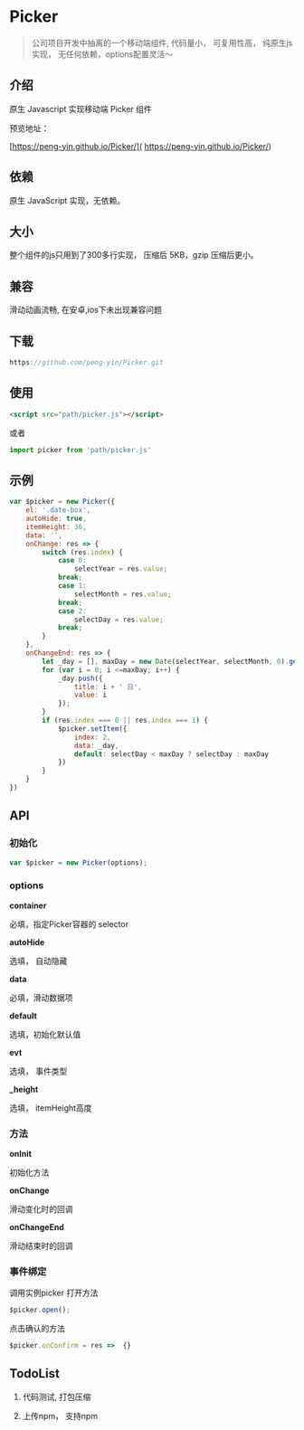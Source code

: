 # Picker

> 公司项目开发中抽离的一个移动端组件, 代码量小， 可复用性高， 纯原生js实现， 无任何依赖，options配置灵活～

## 介绍

原生 Javascript 实现移动端 Picker 组件

预览地址：

[https://peng-yin.github.io/Picker/]( https://peng-yin.github.io/Picker/)

## 依赖

原生 JavaScript 实现，无依赖。

## 大小

整个组件的js只用到了300多行实现， 压缩后 5KB，gzip 压缩后更小。

## 兼容

滑动动画流畅, 在安卓,ios下未出现兼容问题

## 下载

```js
https://github.com/peng-yin/Picker.git
```

## 使用

```html
<script src="path/picker.js"></script>
```

或者

```js
import picker from 'path/picker.js'
```

## 示例

```js
var $picker = new Picker({
    el: '.date-box',
    autoHide: true,
    itemHeight: 36,
    data: '',
    onChange: res => {
        switch (res.index) {
            case 0:
                selectYear = res.value;
            break;
            case 1:
                selectMonth = res.value;
            break;
            case 2:
                selectDay = res.value;
            break;
        }
    },
    onChangeEnd: res => {
        let _day = [], maxDay = new Date(selectYear, selectMonth, 0).getDate();
        for (var i = 0; i <=maxDay; i++) {
            _day.push({
                title: i + ' 日',
                value: i
            });
        }
        if (res.index === 0 || res.index === 1) {
            $picker.setItem({
                index: 2,
                data: _day,
                default: selectDay < maxDay ? selectDay : maxDay
            })
        }
    }
})
```

## API

### 初始化

```js
var $picker = new Picker(options);
```

### options

**container**

必填，指定Picker容器的 selector

**autoHide**

选填， 自动隐藏

**data**

必填，滑动数据项

**default**

选填，初始化默认值

**evt**

选填， 事件类型

**_height**

选填， itemHeight高度

### 方法

**onInit**

初始化方法

**onChange**

滑动变化时的回调

**onChangeEnd**

滑动结束时的回调

### 事件绑定

调用实例picker 打开方法

```js
$picker.open();
```

点击确认的方法

```js
$picker.onConfirm = res =>  {}
```
## TodoList

1. 代码测试, 打包压缩

2. 上传npm， 支持npm

